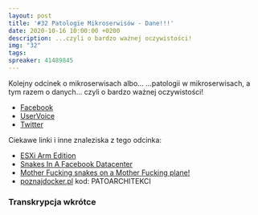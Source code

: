 ```yaml
---
layout: post
title: '#32 Patologie Mikroserwisów - Dane!!!'
date: 2020-10-16 10:00:00 +0200
description: ...czyli o bardzo ważnej oczywistości!
img: "32"
tags:
spreaker: 41489845
---
```

Kolejny odcinek o mikroserwisach albo… …patologii w mikroserwisach, a tym razem o danych... czyli o bardzo ważnej oczywistości!

- [Facebook](https://www.facebook.com/patoarchitekci/)
- [UserVoice](https://github.com/patoarchitekci/uservoice/issues)
- [Twitter](https://twitter.com/patoarchitekci)

Ciekawe linki i inne znaleziska z tego odcinka:

- [ESXi Arm Edition](https://flings.vmware.com/esxi-arm-edition#video)
- [Snakes In A Facebook Datacenter](http://highscalability.com/blog/2020/9/22/snakes-in-a-facebook-datacenter.html)
- [Mother Fucking snakes on a Mother Fucking plane!](https://www.youtube.com/watch?v=PZ2QFmJ7h0A&ab_channel=CaptainwiggIes)
- [poznajdocker.pl](https://poznajdocker.pl/) kod: PATOARCHITEKCI

### Transkrypcja wkrótce
